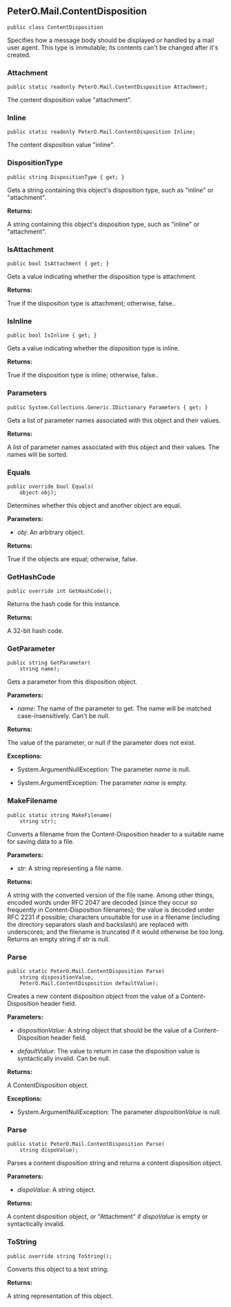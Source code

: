 ## PeterO.Mail.ContentDisposition

    public class ContentDisposition

Specifies how a message body should be displayed or handled by a mail user agent. This type is immutable; its contents can't be changed after it's created.

### Attachment

    public static readonly PeterO.Mail.ContentDisposition Attachment;

The content disposition value "attachment".

### Inline

    public static readonly PeterO.Mail.ContentDisposition Inline;

The content disposition value "inline".

### DispositionType

    public string DispositionType { get; }

Gets a string containing this object's disposition type, such as "inline" or "attachment".

<b>Returns:</b>

A string containing this object's disposition type, such as "inline" or "attachment".

### IsAttachment

    public bool IsAttachment { get; }

Gets a value indicating whether the disposition type is attachment.

<b>Returns:</b>

True if the disposition type is attachment; otherwise, false..

### IsInline

    public bool IsInline { get; }

Gets a value indicating whether the disposition type is inline.

<b>Returns:</b>

True if the disposition type is inline; otherwise, false..

### Parameters

    public System.Collections.Generic.IDictionary Parameters { get; }

Gets a list of parameter names associated with this object and their values.

<b>Returns:</b>

A list of parameter names associated with this object and their values. The names will be sorted.

### Equals

    public override bool Equals(
        object obj);

Determines whether this object and another object are equal.

<b>Parameters:</b>

 * <i>obj</i>: An arbitrary object.

<b>Returns:</b>

True if the objects are equal; otherwise, false.

### GetHashCode

    public override int GetHashCode();

Returns the hash code for this instance.

<b>Returns:</b>

A 32-bit hash code.

### GetParameter

    public string GetParameter(
        string name);

Gets a parameter from this disposition object.

<b>Parameters:</b>

 * <i>name</i>: The name of the parameter to get. The name will be matched case-insensitively. Can't be null.

<b>Returns:</b>

The value of the parameter, or null if the parameter does not exist.

<b>Exceptions:</b>

 * System.ArgumentNullException:
The parameter  <i>name</i>
 is null.

 * System.ArgumentException:
The parameter  <i>name</i>
 is empty.

### MakeFilename

    public static string MakeFilename(
        string str);

Converts a filename from the Content-Disposition header to a suitable name for saving data to a file.

<b>Parameters:</b>

 * <i>str</i>: A string representing a file name.

<b>Returns:</b>

A string with the converted version of the file name. Among other things, encoded words under RFC 2047 are decoded (since they occur so frequently in Content-Disposition filenames); the value is decoded under RFC 2231 if possible; characters unsuitable for use in a filename (including the directory separators slash and backslash) are replaced with underscores; and the filename is truncated if it would otherwise be too long. Returns an empty string if  <i>str</i>
 is null.

### Parse

    public static PeterO.Mail.ContentDisposition Parse(
        string dispositionValue,
        PeterO.Mail.ContentDisposition defaultValue);

Creates a new content disposition object from the value of a Content-Disposition header field.

<b>Parameters:</b>

 * <i>dispositionValue</i>: A string object that should be the value of a Content-Disposition header field.

 * <i>defaultValue</i>: The value to return in case the disposition value is syntactically invalid. Can be null.

<b>Returns:</b>

A ContentDisposition object.

<b>Exceptions:</b>

 * System.ArgumentNullException:
The parameter  <i>dispositionValue</i>
 is null.

### Parse

    public static PeterO.Mail.ContentDisposition Parse(
        string dispoValue);

Parses a content disposition string and returns a content disposition object.

<b>Parameters:</b>

 * <i>dispoValue</i>: A string object.

<b>Returns:</b>

A content disposition object, or "Attachment" if  <i>dispoValue</i>
 is empty or syntactically invalid.

### ToString

    public override string ToString();

Converts this object to a text string.

<b>Returns:</b>

A string representation of this object.
